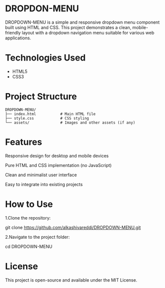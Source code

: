 # DROPDON-MENU
DROPDOWN-MENU is a simple and responsive dropdown menu component built using HTML and CSS. This project demonstrates a clean, mobile-friendly layout with a dropdown navigation menu suitable for various web applications.
# Technologies Used

- HTML5
- CSS3

# Project Structure
```
DROPDOWN-MENU/
├── index.html           # Main HTML file
├── style.css            # CSS styling
└── assets/              # Images and other assets (if any)
```
# Features
Responsive design for desktop and mobile devices

Pure HTML and CSS implementation (no JavaScript)

Clean and minimalist user interface

Easy to integrate into existing projects
# How to Use
1.Clone the repository:

  git clone https://github.com/alkashivareddi/DROPDOWN-MENU.git
  
2.Navigate to the project folder:

 cd DROPDOWN-MENU
# License
This project is open-source and available under the MIT License.






